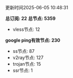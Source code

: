 更新时间2025-06-05 10:48:31

**总订阅: 22**
**总节点: 5359**
- vless节点: 12

**google ping有效节点: 230**
- ss节点: 87
- v2ray节点: 127
- trojan节点: 15
- ssr节点: 1
